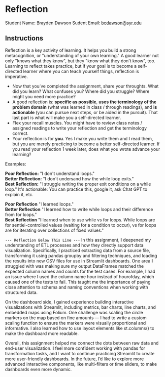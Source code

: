 # Reflection

Student Name:  Brayden Dawson
Sudent Email:  bcdawson@syr.edu

## Instructions

Reflection is a key activity of learning. It helps you build a strong metacognition, or "understanding of your own learning." A good learner not only "knows what they know", but they "know what they don't know", too. Learning to reflect takes practice, but if your goal is to become a self-directed learner where you can teach yourself things, reflection is imperative.

- Now that you've completed the assignment, share your throughts. What did you learn? What confuses you? Where did you struggle? Where might you need more practice?
- A good reflection is: **specific as possible**,  **uses the terminology of the problem domain** (what was learned in class / through readings), and **is actionable** (you can pursue next steps, or be aided in the pursuit). That last part is what will make you a self-directed learner.
- Flex your recall muscles. You might have to review class notes / assigned readings to write your reflection and get the terminology correct.
- Your reflection is for **you**. Yes I make you write them and I read them, but you are merely practicing to become a better self-directed learner. If you read your reflection 1 week later, does what you wrote advance your learning?

Examples:

**Poor Reflection:**  "I don't understand loops."   
**Better Reflection:** "I don't undersand how the while loop exits."   
**Best Reflection:** "I struggle writing the proper exit conditions on a while loop." It's actionable: You can practice this, google it, ask Chat GPT to explain it, etc. 

**Poor Reflection** "I learned loops."   
**Better Reflection** "I learned how to write while loops and their difference from for loops."   
**Best Reflection** "I learned when to use while vs for loops. While loops are for sentiel-controlled values (waiting for a condition to occur), vs for loops are for iterating over collections of fixed values."

`--- Reflection Below This Line ---`
In this assignment, I deepened my understanding of ETL processes and how they directly support data visualization. Specifically, I practiced extracting data from a source file, transforming it using pandas groupby and filtering techniques, and loading the results into new CSV files for use in Streamlit dashboards. One area I struggled with was making sure my output DataFrames matched the expected column names and counts for the test cases. For example, I had an issue where I used the column name hour instead of hourofday, which caused one of the tests to fail. This taught me the importance of paying close attention to schema and naming conventions when working with structured data.

On the dashboard side, I gained experience building interactive visualizations with Streamlit, including metrics, bar charts, line charts, and embedded maps using Folium. One challenge was scaling the circle markers on the map based on fine amounts — I had to write a custom scaling function to ensure the markers were visually proportional and informative. I also learned how to use layout elements like st.columns() to make the dashboard more readable.

Overall, this assignment helped me connect the dots between raw data and end-user visualization. I feel more confident working with pandas for transformation tasks, and I want to continue practicing Streamlit to create more user-friendly dashboards. In the future, I’d like to explore more advanced interactive components, like multi-filters or time sliders, to make dashboards even more dynamic.
